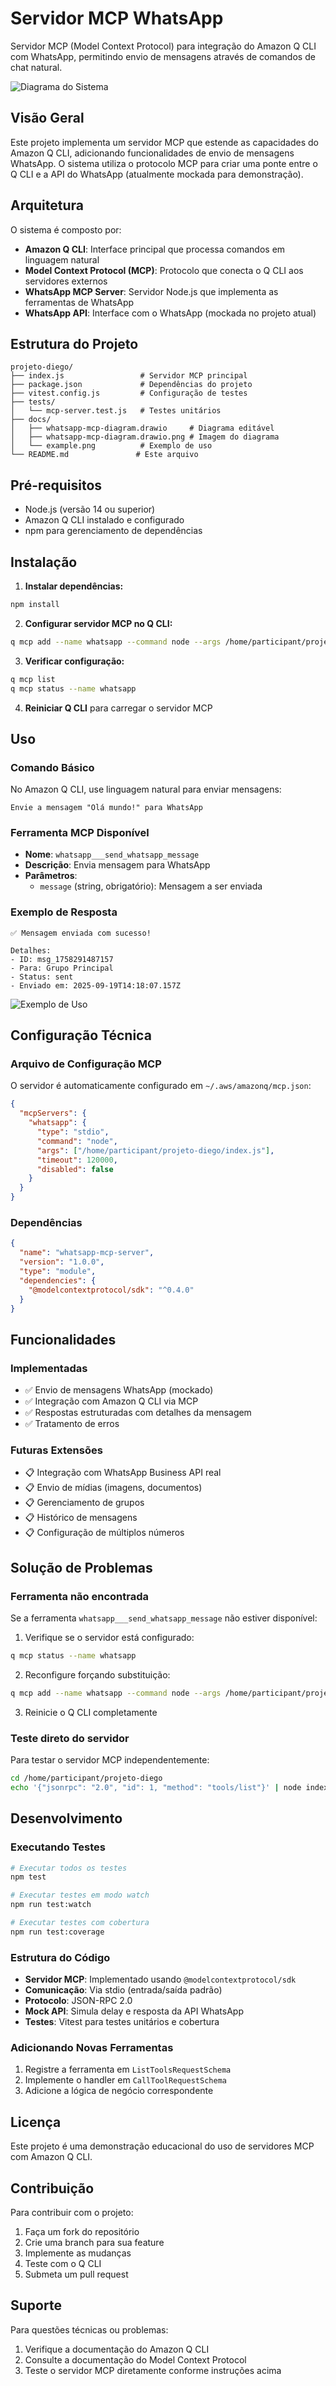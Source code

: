 # Servidor MCP WhatsApp

Servidor MCP (Model Context Protocol) para integração do Amazon Q CLI com WhatsApp, permitindo envio de mensagens através de comandos de chat natural.

![Diagrama do Sistema](docs/whatsapp-mcp-diagram.drawio.png)

## Visão Geral

Este projeto implementa um servidor MCP que estende as capacidades do Amazon Q CLI, adicionando funcionalidades de envio de mensagens WhatsApp. O sistema utiliza o protocolo MCP para criar uma ponte entre o Q CLI e a API do WhatsApp (atualmente mockada para demonstração).

## Arquitetura

O sistema é composto por:

- **Amazon Q CLI**: Interface principal que processa comandos em linguagem natural
- **Model Context Protocol (MCP)**: Protocolo que conecta o Q CLI aos servidores externos
- **WhatsApp MCP Server**: Servidor Node.js que implementa as ferramentas de WhatsApp
- **WhatsApp API**: Interface com o WhatsApp (mockada no projeto atual)

## Estrutura do Projeto

```
projeto-diego/
├── index.js                 # Servidor MCP principal
├── package.json             # Dependências do projeto
├── vitest.config.js         # Configuração de testes
├── tests/
│   └── mcp-server.test.js   # Testes unitários
├── docs/
│   ├── whatsapp-mcp-diagram.drawio     # Diagrama editável
│   ├── whatsapp-mcp-diagram.drawio.png # Imagem do diagrama
│   └── example.png          # Exemplo de uso
└── README.md               # Este arquivo
```

## Pré-requisitos

- Node.js (versão 14 ou superior)
- Amazon Q CLI instalado e configurado
- npm para gerenciamento de dependências

## Instalação

1. **Instalar dependências:**
```bash
npm install
```

2. **Configurar servidor MCP no Q CLI:**
```bash
q mcp add --name whatsapp --command node --args /home/participant/projeto-diego/index.js
```

3. **Verificar configuração:**
```bash
q mcp list
q mcp status --name whatsapp
```

4. **Reiniciar Q CLI** para carregar o servidor MCP

## Uso

### Comando Básico
No Amazon Q CLI, use linguagem natural para enviar mensagens:

```
Envie a mensagem "Olá mundo!" para WhatsApp
```

### Ferramenta MCP Disponível
- **Nome**: `whatsapp___send_whatsapp_message`
- **Descrição**: Envia mensagem para WhatsApp
- **Parâmetros**:
  - `message` (string, obrigatório): Mensagem a ser enviada

### Exemplo de Resposta
```
✅ Mensagem enviada com sucesso!

Detalhes:
- ID: msg_1758291487157
- Para: Grupo Principal
- Status: sent
- Enviado em: 2025-09-19T14:18:07.157Z
```

![Exemplo de Uso](docs/example.png)

## Configuração Técnica

### Arquivo de Configuração MCP
O servidor é automaticamente configurado em `~/.aws/amazonq/mcp.json`:

```json
{
  "mcpServers": {
    "whatsapp": {
      "type": "stdio",
      "command": "node",
      "args": ["/home/participant/projeto-diego/index.js"],
      "timeout": 120000,
      "disabled": false
    }
  }
}
```

### Dependências
```json
{
  "name": "whatsapp-mcp-server",
  "version": "1.0.0",
  "type": "module",
  "dependencies": {
    "@modelcontextprotocol/sdk": "^0.4.0"
  }
}
```

## Funcionalidades

### Implementadas
- ✅ Envio de mensagens WhatsApp (mockado)
- ✅ Integração com Amazon Q CLI via MCP
- ✅ Respostas estruturadas com detalhes da mensagem
- ✅ Tratamento de erros

### Futuras Extensões
- 📋 Integração com WhatsApp Business API real
- 📋 Envio de mídias (imagens, documentos)
- 📋 Gerenciamento de grupos
- 📋 Histórico de mensagens
- 📋 Configuração de múltiplos números

## Solução de Problemas

### Ferramenta não encontrada
Se a ferramenta `whatsapp___send_whatsapp_message` não estiver disponível:

1. Verifique se o servidor está configurado:
```bash
q mcp status --name whatsapp
```

2. Reconfigure forçando substituição:
```bash
q mcp add --name whatsapp --command node --args /home/participant/projeto-diego/index.js --force
```

3. Reinicie o Q CLI completamente

### Teste direto do servidor
Para testar o servidor MCP independentemente:
```bash
cd /home/participant/projeto-diego
echo '{"jsonrpc": "2.0", "id": 1, "method": "tools/list"}' | node index.js
```

## Desenvolvimento

### Executando Testes
```bash
# Executar todos os testes
npm test

# Executar testes em modo watch
npm run test:watch

# Executar testes com cobertura
npm run test:coverage
```

### Estrutura do Código
- **Servidor MCP**: Implementado usando `@modelcontextprotocol/sdk`
- **Comunicação**: Via stdio (entrada/saída padrão)
- **Protocolo**: JSON-RPC 2.0
- **Mock API**: Simula delay e resposta da API WhatsApp
- **Testes**: Vitest para testes unitários e cobertura

### Adicionando Novas Ferramentas
1. Registre a ferramenta em `ListToolsRequestSchema`
2. Implemente o handler em `CallToolRequestSchema`
3. Adicione a lógica de negócio correspondente

## Licença

Este projeto é uma demonstração educacional do uso de servidores MCP com Amazon Q CLI.

## Contribuição

Para contribuir com o projeto:
1. Faça um fork do repositório
2. Crie uma branch para sua feature
3. Implemente as mudanças
4. Teste com o Q CLI
5. Submeta um pull request

## Suporte

Para questões técnicas ou problemas:
1. Verifique a documentação do Amazon Q CLI
2. Consulte a documentação do Model Context Protocol
3. Teste o servidor MCP diretamente conforme instruções acima
